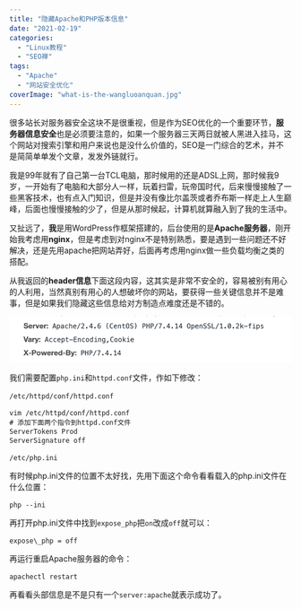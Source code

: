 ```yaml
---
title: "隐藏Apache和PHP版本信息"
date: "2021-02-19"
categories: 
  - "Linux教程"
  - "SEO禅"
tags: 
  - "Apache"
  - "网站安全优化"
coverImage: "what-is-the-wangluoanquan.jpg"
---
```


很多站长对服务器安全这块不是很重视，但是作为SEO优化的一个重要环节，**服务器信息安全**也是必须要注意的，如果一个服务器三天两日就被人黑进入挂马，这个网站对搜索引擎和用户来说也是没什么价值的，SEO是一门综合的艺术，并不是简简单单发个文章，发发外链就行。

我是99年就有了自己第一台TCL电脑，那时候用的还是ADSL上网，那时候我9岁，一开始有了电脑和大部分人一样，玩着扫雷，玩帝国时代，后来慢慢接触了一些黑客技术，也有点入门知识，但是并没有像比尔盖茨或者乔布斯一样走上人生巅峰，后面也慢慢接触的少了，但是从那时候起，计算机就算融入到了我的生活中。

又扯远了，**我**是用WordPress作框架搭建的，后台使用的是**Apache服务器**，刚开始我考虑用**nginx**，但是考虑到对nginx不是特别熟悉，要是遇到一些问题还不好解决，还是先用apache把网站弄好，后面再考虑用nginx做一些负载均衡之类的搭配。

从我返回的**header信息**下面这段内容，这其实是非常不安全的，容易被别有用心的人利用，当然真别有用心的人想破坏你的网站，要获得一些关键信息并不是难事，但是如果我们隐藏这些信息给对方制造点难度还是不错的。

![seozen服务器返回信息](images/seozen服务器返回信息.png)

我们需要配置`php.ini`和`httpd.conf`文件，作如下修改：

`/etc/httpd/conf/httpd.conf`
```
vim /etc/httpd/conf/httpd.conf
# 添加下面两个指令到httpd.conf文件
ServerTokens Prod
ServerSignature off
```
`/etc/php.ini`

有时候php.ini文件的位置不太好找，先用下面这个命令看看载入的php.ini文件在什么位置：
```
php --ini
```
再打开php.ini文件中找到`expose_php`把`on`改成`off`就可以：
```
expose\_php = off
```
再运行重启Apache服务器的命令：
```
apachectl restart
```
再看看头部信息是不是只有一个`server:apache`就表示成功了。
